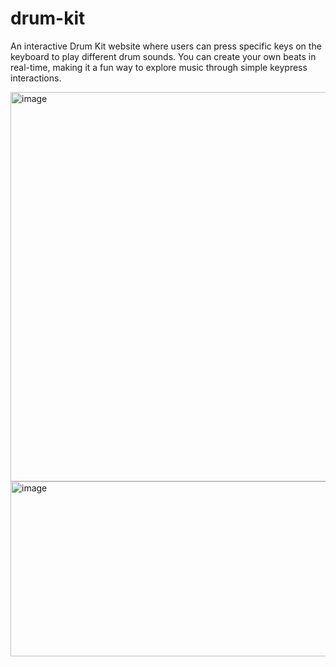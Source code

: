 # drum-kit
An interactive Drum Kit website where users can press specific keys on the keyboard to play different drum sounds. You can create your own beats in real-time, making it a fun way to explore music through simple keypress interactions.

<img width="1365" height="623" alt="image" src="https://github.com/user-attachments/assets/dcaf7305-53fb-463e-9bf1-3486a9eb8a8d" />

<img width="1320" height="280" alt="image" src="https://github.com/user-attachments/assets/b74f9ed7-6daf-4b61-be9b-574bbcc555e5" />
